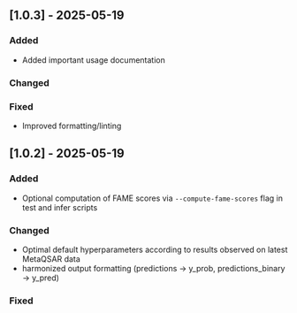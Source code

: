 ## [1.0.3] - 2025-05-19
### Added
- Added important usage documentation
### Changed
### Fixed
- Improved formatting/linting


## [1.0.2] - 2025-05-19
### Added
- Optional computation of FAME scores via `--compute-fame-scores` flag in test and infer scripts
### Changed
- Optimal default hyperparameters according to results observed on latest MetaQSAR data
- harmonized output formatting (predictions -> y_prob, predictions_binary -> y_pred)
### Fixed